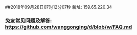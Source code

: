 ##2018年09月28日07时12分07秒 新址: 159.65.220.34
### 兔友常见问题及解答: https://github.com/wanggonging/d/blob/w/FAQ.md
